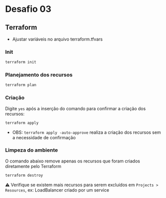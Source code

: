 # Desafio 03

## Terraform

- Ajustar variáveis no arquivo terraform.tfvars

### Init

```bash
terraform init
```

### Planejamento dos recursos

```bash
terraform plan
```

### Criação

Digite `yes` após a inserção do comando para confirmar a criação dos recursos:

```bash
terraform apply
```

- OBS: `terraform apply -auto-approve` realiza a criação dos recursos sem a necessidade de confirmação


### Limpeza do ambiente

O comando abaixo remove apenas os recursos que foram criados diretamente pelo Terraform

```bash
terraform destroy
```

:warning: Verifique se existem mais recursos para serem excluídos em `Projects > Resources`, ex: LoadBalancer criado por um service